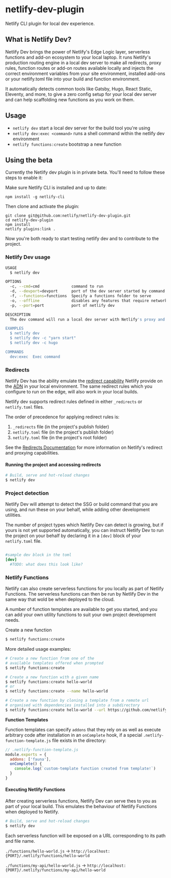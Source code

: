 # netlify-dev-plugin

Netlify CLI plugin for local dev experience.

## What is Netlify Dev?

Netlify Dev brings the power of Netlify's Edge Logic layer, serverless functions and add-on ecosystem to your local laptop. It runs Netlify's production routing engine in a local dev server to make all redirects, proxy rules, function routes or add-on routes available locally and injects the correct environment variables from your site environment, installed add-ons or your netlify.toml file into your build and function environment.

It automatically detects common tools like Gatsby, Hugo, React Static, Eleventy, and more, to give a zero config setup for your local dev server and can help scaffolding new functions as you work on them.

## Usage

- `netlify dev` start a local dev server for the build tool you're using
- `netlify dev:exec <command>` runs a shell command within the netlify dev environment
- `netlify functions:create` bootstrap a new function

## Using the beta

Currently the Netlify dev plugin is in private beta. You'll need to follow these steps to enable it:

Make sure Netlify CLI is installed and up to date:

```
npm install -g netlify-cli
```

Then clone and activate the plugin:

```
git clone git@github.com:netlify/netlify-dev-plugin.git
cd netlify-dev-plugin
npm install
netlify plugins:link .
```

Now you're both ready to start testing netlify dev and to contribute to the project.

### Netlify Dev usage

```bash
USAGE
  $ netlify dev

OPTIONS
  -c, --cmd=cmd              command to run
  -d, --devport=devport      port of the dev server started by command
  -f, --functions=functions  Specify a functions folder to serve
  -o, --offline              disables any features that require network access
  -p, --port=port            port of netlify dev

DESCRIPTION
  The dev command will run a local dev server with Netlify's proxy and redirect rules

EXAMPLES
  $ netlify dev
  $ netlify dev -c "yarn start"
  $ netlify dev -c hugo

COMMANDS
  dev:exec  Exec command
```

### Redirects

Netlify Dev has the ability emulate the [redirect capability](https://www.netlify.com/docs/redirects/) Netlify provide on the [ADN](https://netlify.com/features/adn) in your local environment. The same redirect rules which you configure to run on the edge, will also work in your local builds.

Netlify dev supports redirect rules defined in either `_redirects` or `netlify.toml` files.

The order of precedence for applying redirect rules is:

1. `_redirects` file (in the project's publish folder)
1. `netlify.toml` file (in the project's publish folder)
1. `netlify.toml` file (in the project's root folder)

See the [Redirects Documentation](https://www.netlify.com/docs/redirects/) for more information on Netlify's redirect and proxying capabilities.

#### Running the project and accessing redirects

```bash
# Build, serve and hot-reload changes
$ netlify dev
```

### Project detection

Netlify Dev will attempt to detect the SSG or build command that you are using, and run these on your behalf, while adding other development utilities.

The number of project types which Netlify Dev can detect is growing, but if yours is not yet supported automatically, you can instruct Netlify Dev to run the project on your behalf by declaring it in a `[dev]` block of your `netlify.toml` file.

```toml

#sample dev block in the toml
[dev]
  #TODO: what does this look like?

```

### Netlify Functions

Netlify can also create serverless functions for you locally as part of Netlify Functions. The serverless functions can then be run by Netlify Dev in the same way that wold be when deployed to the cloud.

A number of function templates are available to get you started, and you can add your own utility functions to suit your own project development needs.

Create a new function

```bash
$ netlify functions:create
```

More detailed usage examples:

```bash
# Create a new function from one of the
# available templates offered when prompted
$ netlify functions:create

# Create a new function with a given name
$ netlify functions:create hello-world
# or
$ netlify functions:create --name hello-world

# Create a new function by cloning a template from a remote url
# organised with dependencies installed into a subdirectory
$ netlify functions:create hello-world --url https://github.com/netlify-labs/all-the-functions/tree/master/functions/9-using-middleware
```

**Function Templates**

Function templates can specify `addons` that they rely on as well as execute arbitrary code after installation in an `onComplete` hook, if a special `.netlify-function-template.js` file exists in the directory:

```js
// .netlify-function-template.js
module.exports = {
  addons: ['fauna'],
  onComplete() {
    console.log(`custom-template function created from template!`)
  }
}
```

#### Executing Netlify Functions

After creating serverless functions, Netlify Dev can serve thes to you as part of your local build. This emulates the behaviour of Netlify Functions when deployed to Netlify.

```bash
# Build, serve and hot-reload changes
$ netlify dev
```

Each serverless function will be exposed on a URL corresponding to its path and file name.

`./functions/hello-world.js` -> `http://localhost:{PORT}/.netlify/functions/hello-world`

`./functions/my-api/hello-world.js` -> `http://localhost:{PORT}/.netlify/functions/my-api/hello-world`
